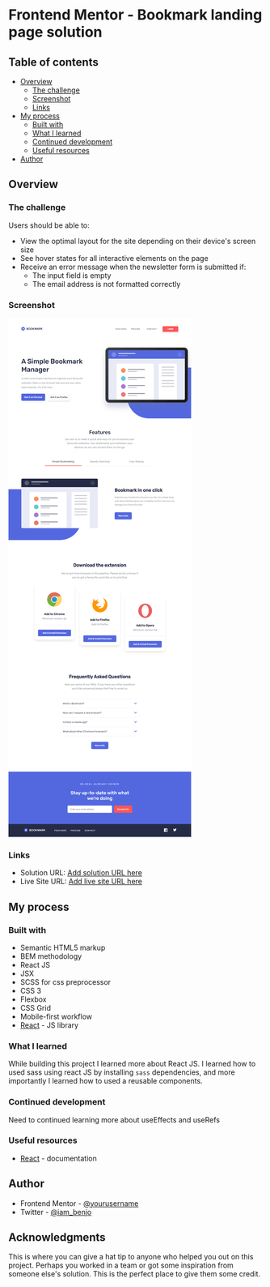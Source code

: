 # Frontend Mentor - Bookmark landing page solution

## Table of contents

-  [Overview](#overview)
   -  [The challenge](#the-challenge)
   -  [Screenshot](#screenshot)
   -  [Links](#links)
-  [My process](#my-process)
   -  [Built with](#built-with)
   -  [What I learned](#what-i-learned)
   -  [Continued development](#continued-development)
   -  [Useful resources](#useful-resources)
-  [Author](#author)

## Overview

### The challenge

Users should be able to:

-  View the optimal layout for the site depending on their device's screen size
-  See hover states for all interactive elements on the page
-  Receive an error message when the newsletter form is submitted if:
   -  The input field is empty
   -  The email address is not formatted correctly

### Screenshot

![](./screenshot.png)

### Links

-  Solution URL: [Add solution URL here](https://your-solution-url.com)
-  Live Site URL: [Add live site URL here](https://github.com/benjoquilario/fem-bookmark-landing-page)

## My process

### Built with

-  Semantic HTML5 markup
-  BEM methodology
-  React JS
-  JSX
-  SCSS for css preprocessor
-  CSS 3
-  Flexbox
-  CSS Grid
-  Mobile-first workflow
-  [React](https://reactjs.org/) - JS library

### What I learned

While building this project I learned more about React JS. I learned how to used sass using react JS by installing `sass` dependencies, and more importantly I learned how to used a reusable components.

### Continued development

Need to continued learning more about useEffects and useRefs

### Useful resources

-  [React](https://reactjs.org/) - documentation

## Author

-  Frontend Mentor - [@yourusername](https://www.frontendmentor.io/profile/benjoquilario)
-  Twitter - [@iam_benjo](https://www.twitter.com/iam_benjo)

## Acknowledgments

This is where you can give a hat tip to anyone who helped you out on this project. Perhaps you worked in a team or got some inspiration from someone else's solution. This is the perfect place to give them some credit.
